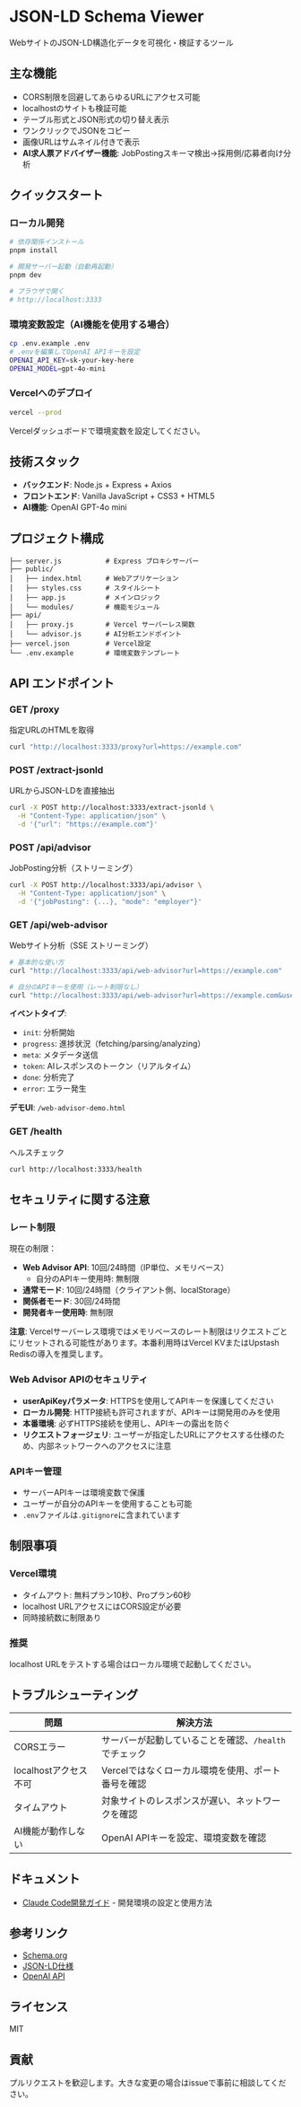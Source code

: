 # JSON-LD Schema Viewer

WebサイトのJSON-LD構造化データを可視化・検証するツール

## 主な機能

- CORS制限を回避してあらゆるURLにアクセス可能
- localhostのサイトも検証可能
- テーブル形式とJSON形式の切り替え表示
- ワンクリックでJSONをコピー
- 画像URLはサムネイル付きで表示
- **AI求人票アドバイザー機能**: JobPostingスキーマ検出→採用側/応募者向け分析

## クイックスタート

### ローカル開発

```bash
# 依存関係インストール
pnpm install

# 開発サーバー起動（自動再起動）
pnpm dev

# ブラウザで開く
# http://localhost:3333
```

### 環境変数設定（AI機能を使用する場合）

```bash
cp .env.example .env
# .envを編集してOpenAI APIキーを設定
OPENAI_API_KEY=sk-your-key-here
OPENAI_MODEL=gpt-4o-mini
```

### Vercelへのデプロイ

```bash
vercel --prod
```

Vercelダッシュボードで環境変数を設定してください。

## 技術スタック

- **バックエンド**: Node.js + Express + Axios
- **フロントエンド**: Vanilla JavaScript + CSS3 + HTML5
- **AI機能**: OpenAI GPT-4o mini

## プロジェクト構成

```text
├── server.js           # Express プロキシサーバー
├── public/
│   ├── index.html      # Webアプリケーション
│   ├── styles.css      # スタイルシート
│   ├── app.js          # メインロジック
│   └── modules/        # 機能モジュール
├── api/
│   ├── proxy.js        # Vercel サーバーレス関数
│   └── advisor.js      # AI分析エンドポイント
├── vercel.json         # Vercel設定
└── .env.example        # 環境変数テンプレート
```

## API エンドポイント

### GET /proxy
指定URLのHTMLを取得

```bash
curl "http://localhost:3333/proxy?url=https://example.com"
```

### POST /extract-jsonld
URLからJSON-LDを直接抽出

```bash
curl -X POST http://localhost:3333/extract-jsonld \
  -H "Content-Type: application/json" \
  -d '{"url": "https://example.com"}'
```

### POST /api/advisor
JobPosting分析（ストリーミング）

```bash
curl -X POST http://localhost:3333/api/advisor \
  -H "Content-Type: application/json" \
  -d '{"jobPosting": {...}, "mode": "employer"}'
```

### GET /api/web-advisor
Webサイト分析（SSE ストリーミング）

```bash
# 基本的な使い方
curl "http://localhost:3333/api/web-advisor?url=https://example.com"

# 自分のAPIキーを使用（レート制限なし）
curl "http://localhost:3333/api/web-advisor?url=https://example.com&userApiKey=sk-..."
```

**イベントタイプ**:
- `init`: 分析開始
- `progress`: 進捗状況（fetching/parsing/analyzing）
- `meta`: メタデータ送信
- `token`: AIレスポンスのトークン（リアルタイム）
- `done`: 分析完了
- `error`: エラー発生

**デモUI**: `/web-advisor-demo.html`

### GET /health
ヘルスチェック

```bash
curl http://localhost:3333/health
```

## セキュリティに関する注意

### レート制限

現在の制限：
- **Web Advisor API**: 10回/24時間（IP単位、メモリベース）
  - 自分のAPIキー使用時: 無制限
- **通常モード**: 10回/24時間（クライアント側、localStorage）
- **関係者モード**: 30回/24時間
- **開発者キー使用時**: 無制限

**注意**: Vercelサーバーレス環境ではメモリベースのレート制限はリクエストごとにリセットされる可能性があります。本番利用時はVercel KVまたはUpstash Redisの導入を推奨します。

### Web Advisor APIのセキュリティ

- **userApiKeyパラメータ**: HTTPSを使用してAPIキーを保護してください
- **ローカル開発**: HTTP接続も許可されますが、APIキーは開発用のみを使用
- **本番環境**: 必ずHTTPS接続を使用し、APIキーの露出を防ぐ
- **リクエストフォージェリ**: ユーザーが指定したURLにアクセスする仕様のため、内部ネットワークへのアクセスに注意

### APIキー管理

- サーバーAPIキーは環境変数で保護
- ユーザーが自分のAPIキーを使用することも可能
- `.env`ファイルは`.gitignore`に含まれています

## 制限事項

### Vercel環境

- タイムアウト: 無料プラン10秒、Proプラン60秒
- localhost URLアクセスにはCORS設定が必要
- 同時接続数に制限あり

### 推奨

localhost URLをテストする場合はローカル環境で起動してください。

## トラブルシューティング

| 問題 | 解決方法 |
|------|--------|
| CORSエラー | サーバーが起動していることを確認、`/health`でチェック |
| localhostアクセス不可 | Vercelではなくローカル環境を使用、ポート番号を確認 |
| タイムアウト | 対象サイトのレスポンスが遅い、ネットワークを確認 |
| AI機能が動作しない | OpenAI APIキーを設定、環境変数を確認 |

## ドキュメント

- [Claude Code開発ガイド](./CLAUDE.md) - 開発環境の設定と使用方法

## 参考リンク

- [Schema.org](https://schema.org/)
- [JSON-LD仕様](https://json-ld.org/)
- [OpenAI API](https://platform.openai.com/)

## ライセンス

MIT

## 貢献

プルリクエストを歓迎します。大きな変更の場合はissueで事前に相談してください。
